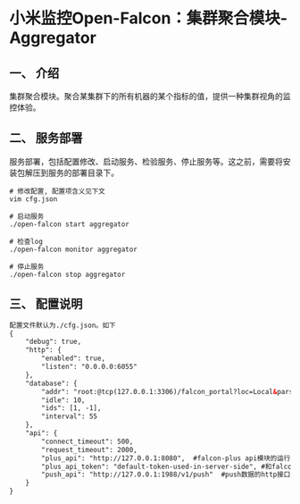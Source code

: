 # 小米监控Open-Falcon：集群聚合模块-Aggregator

## 一、	介绍

集群聚合模块。聚合某集群下的所有机器的某个指标的值，提供一种集群视角的监控体验。

## 二、	服务部署

服务部署，包括配置修改、启动服务、检验服务、停止服务等。这之前，需要将安装包解压到服务的部署目录下。

```shell
# 修改配置, 配置项含义见下文
vim cfg.json

# 启动服务
./open-falcon start aggregator

# 检查log
./open-falcon monitor aggregator

# 停止服务
./open-falcon stop aggregator

```

## 三、	配置说明

```xml
配置文件默认为./cfg.json。如下
{
    "debug": true,
    "http": {
        "enabled": true,
        "listen": "0.0.0.0:6055"
    },
    "database": {
        "addr": "root:@tcp(127.0.0.1:3306)/falcon_portal?loc=Local&parseTime=true",
        "idle": 10,
        "ids": [1, -1],
        "interval": 55
    },
    "api": {
        "connect_timeout": 500,
        "request_timeout": 2000,
        "plus_api": "http://127.0.0.1:8080",  #falcon-plus api模块的运行地址
        "plus_api_token": "default-token-used-in-server-side", #和falcon-plus api 模块交互的认证token
        "push_api": "http://127.0.0.1:1988/v1/push"  #push数据的http接口，这是agent提供的接口
    }
}

```

